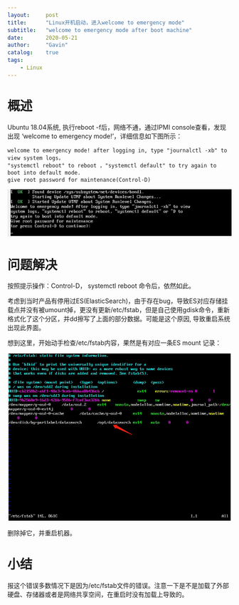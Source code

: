 ```yaml
---
layout:     post
title:      "Linux开机启动，进入welcome to emergency mode"
subtitle:   "welcome to emergency mode after boot machine"
date:       2020-05-21
author:     "Gavin"
catalog:    true
tags:
    - Linux
---
```



# 概述

Ubuntu 18.04系统, 执行reboot -f后，网络不通，通过IPMI console查看，发现出现 ‘welcome to emergency mode!’，详细信息如下图所示：

```
welcome to emergency mode! after logging in, type "journalctl -xb" to view system logs，
"systemctl reboot" to reboot ，"systemctl default" to try again to boot into default mode.
give root password for maintenance(Control-D)
```

<img class="shadow" src="/img/in-post/welcome_to_emergency_mode.png" width="1200">


# 问题解决

按照提示操作：Control-D， systemctl reboot 命令后，依然如此。

考虑到当时产品有停用过ES(ElasticSearch)，由于存在bug，导致ES对应存储挂载点并没有被umount掉，更没有更新/etc/fstab，但是自己使用gdisk命令，重新格式化了这个分区，并dd擦写了上面的部分数据。可能是这个原因, 导致重启系统出现此界面。

想到这里，开始动手检查/etc/fstab内容，果然是有对应一条ES mount 记录：

<img class="shadow" src="/img/in-post/es_disk_mount_point.png" width="1200">

删除掉它，并重启机器。


# 小结

报这个错误多数情况下是因为/etc/fstab文件的错误。注意一下是不是加载了外部硬盘、存储器或者是网络共享空间，在重启时没有加载上导致的。

